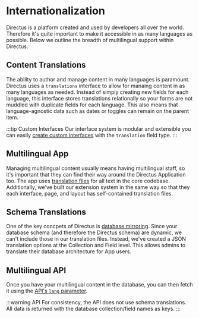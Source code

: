 # Internationalization

Directus is a platform created and used by developers all over the world. Therefore it's quite important to make it accessible in as many languages as possible. Below we outline the breadth of multilingual support within Directus.

## Content Translations

The ability to author and manage content in many languages is paramount. Directus uses a `translations` interface to allow for manaing content in as many languages as needed. Instead of simply creating new fields for each language, this interface stores translations relationally so your forms are not muddled with duplicate fields for each language. This also means that language-agnostic data such as dates or toggles can remain on the parent item.

:::tip Custom Interfaces
Our interface system is modular and extensible you can easily [create custom interfaces](/extensions/interfaces.md) with the `translation` field type.
:::

## Multilingual App

Managing multilingual content usually means having multilingual staff, so it's important that they can find their way around the Directus Application too. The app uses [translation files](https://github.com/directus/app/tree/master/src/lang/locales) for all text in the core codebase. Additionally, we've built our extension system in the same way so that they each interface, page, and layout has self-contained translation files.

## Schema Translations

One of the key concpets of Directus is [database mirroring](/what-is-directus.md#database-mirroring). Since your database schema (and therefore the Directus schema) are dynamic, we can't include those in our translation files. Instead, we've created a JSON translation options at the Collection and Field level. This allows admins to translate their database architecture for App users.

## Multilingual API

Once you have your multilingual content in the database, you can then fetch it using the [API's `lang` parameter](/api/reference.html#language).

:::warning API
For consistency, the API does not use schema translations. All data is returned with the database collection/field names as keys.
:::